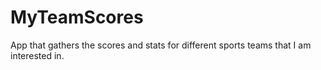 # MyTeamScores
App that gathers the scores and stats for different sports teams that I am interested in.
